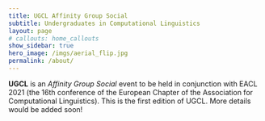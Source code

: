 ```yaml
---
title: UGCL Affinity Group Social
subtitle: Undergraduates in Computational Linguistics
layout: page
# callouts: home_callouts
show_sidebar: true
hero_image: /imgs/aerial_flip.jpg
permalink: /about/
---
```


**UGCL** is an _Affinity Group Social_ event to be held in conjunction with EACL 2021 (the 16th conference of the European Chapter of the Association for Computational Linguistics). This is the first edition of UGCL. More details would be added soon!